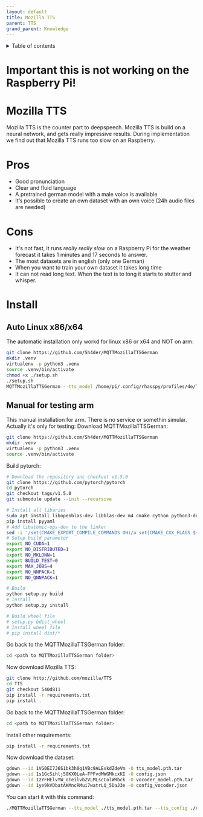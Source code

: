 ```yaml
---
layout: default
title: Mozilla TTS
parent: TTS
grand_parent: Knowledge
---
```


<details close markdown="block">
  <summary>
    Table of contents
  </summary>
  {: .text-delta }
1. TOC
{:toc}
</details>

# Important this is not working on the Raspberry Pi!

# Mozilla TTS
Mozilla TTS is the counter part to deepspeech. Mozilla TTS is build on a neural network, and gets really impressive 
results. During implementation we find out that Mozilla TTS runs too slow on an Raspberry.

# Pros
- Good pronunciation
- Clear and fluid language
- A pretrained german model with a male voice is available
- It’s possible to create an own dataset with an own voice (24h audio files are needed)

# Cons
- It's not fast, it runs *really really slow* on a Raspberry Pi for the weather forecast it takes 1 minutes and 17 seconds to answer.
- The most datasets are in english (only one German)
- When you want to train your own dataset it takes long time
- It can not read long text. When the text is to long it starts to stutter and whisper.


# Install 
## Auto Linux x86/x64
The automatic installation only workd for linux x86 or x64 and NOT on arm:
```bash
git clone https://github.com/Sh4der/MQTTMozillaTTSGerman
mkdir .venv
virtualenv -p python3 .venv
source .venv/bin/activate
chmod +x ./setup.sh
./setup.sh
MQTTMozillaTTSGerman --tts_model /home/pi/.config/rhasspy/profiles/de/TTS/tts_model.pth.tar --tts_config /home/pi/.config/rhasspy/profiles/de/TTS/config.json --vocoder_model /home/pi/.config/rhasspy/profiles/de/TTS/vocoder_model.pth.tar --vocoder_config /home/pi/.config/rhasspy/profiles/de/TTS/config_vocoder.json
```

## Manual for testing arm
This manual installation for arm. There is no service or somethin simular. Actually it's only for testing:
Download MQTTMozillaTTSGerman:
```bash
git clone https://github.com/Sh4der/MQTTMozillaTTSGerman
mkdir .venv
virtualenv -p python3 .venv
source .venv/bin/activate
```
Build pytorch:
```bash
# Download the repository anc checkuot v1.5.0
git clone https://github.com/pytorch/pytorch
cd pytorch 
git checkout tags/v1.5.0
git submodule update --init --recursive

# Install all libaries
sudo apt install libopenblas-dev libblas-dev m4 cmake cython python3-dev python3-yaml python3-setuptools libatomic-ops-dev
pip install pyyaml
# Add libatomic-ops-dev to the linker
sed -i '/set(CMAKE_EXPORT_COMPILE_COMMANDS ON)/a set(CMAKE_CXX_FLAGS ${CMAKE_CXX_FLAGS} -latomic)' CMakeLists.txt
# Setup build parameter
export NO_CUDA=1
export NO_DISTRIBUTED=1
export NO_MKLDNN=1
export BUILD_TEST=0
export MAX_JOBS=4
export NO_NNPACK=1
export NO_QNNPACK=1

# Build
python setup.py build
# Install 
python setup.py install

# Build wheel file
# setup.py bdist_wheel
# Install wheel file
# pip install dist/*
```

Go back to the MQTTMozillaTTSGerman folder:
```bash
cd <path to MQTTMozillaTTSGerman folder>
```

Now download Mozilla TTS:
```bash
git clone http://github.com/mozilla/TTS
cd TTS
git checkout 540d811
pip install -r requirements.txt
pip install .
```

Go back to the MQTTMozillaTTSGerman folder:
```bash
cd <path to MQTTMozillaTTSGerman folder>
```

Install other requirements:
```bash
pip install -r requirements.txt
```

Now download the dataset:
```bash
gdown --id 1VG0EI7J6S1bk3h0q1VBc9ALExkdZdeVm -O tts_model.pth.tar
gdown --id 1s1GcSihlj58KX0LeA-FPFvdMWGMkcxKI -O config.json
gdown --id 1zYFHElvYW_oTeilvbZVLMLscColWRbck -O vocoder_model.pth.tar
gdown --id 1ye9kVDbatAKMncRMui7watrLQ_5DaJ3e -O config_vocoder.json
```

You can start it with this command:
```bash
./MQTTMozillaTTSGerman --tts_model ./tts_model.pth.tar --tts_config ./config.json --vocoder_model ./vocoder_model.pth.tar --vocoder_config ./config_vocoder.json
```










